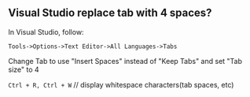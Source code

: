 ## Visual Studio replace tab with 4 spaces?

In Visual Studio, follow:

    Tools->Options->Text Editor->All Languages->Tabs

Change Tab to use "Insert Spaces" instead of "Keep Tabs" and set "Tab size" to 4

`Ctrl + R, Ctrl + W` // display whitespace characters(tab spaces, etc)
